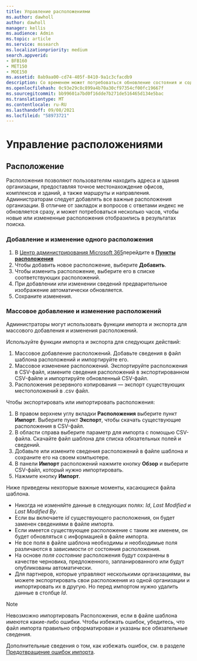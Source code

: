 ```yaml
---
title: Управление расположениями
ms.author: dawholl
author: dawholl
manager: kellis
ms.audience: Admin
ms.topic: article
ms.service: mssearch
ms.localizationpriority: medium
search.appverid:
- BFB160
- MET150
- MOE150
ms.assetid: 8ab9aa00-cd74-405f-8410-9a1c3cfacdb9
description: Со временем может потребоваться обновление состояния и содержимого расположения, чтобы обеспечить его релевантность. 
ms.openlocfilehash: 0c93e29c8c899a4b70a30cf97354cf00fc19667f
ms.sourcegitcommit: bb99601a7bd0f16dde7b271de516465d134e5bac
ms.translationtype: MT
ms.contentlocale: ru-RU
ms.lasthandoff: 09/08/2021
ms.locfileid: "58973721"
---
```

# <a name="manage-locations"></a>Управление расположениями

## <a name="location"></a>Расположение

Расположения позволяют пользователям находить адреса и здания организации, предоставляя точное местонахождение офисов, комплексов и зданий, а также маршруты и направления. Администраторам следует добавлять все важные расположения организации. В отличие от закладок и вопросов с ответами индекс не обновляется сразу, и может потребоваться несколько часов, чтобы новые или измененные расположения отобразились в результатах поиска.

### <a name="add-or-edit-a-single-location"></a>Добавление и изменение одного расположения

1. В [Центр администрирования Microsoft 365](https://admin.microsoft.com)перейдите в [**Пункты расположения**](https://admin.microsoft.com/Adminportal/Home#/MicrosoftSearch/locations)
1. Чтобы добавить новое расположение, выберите **Добавить**.
1. Чтобы изменить расположение, выберите его в списке соответствующих расположений.
1. При добавлении или изменении сведений предварительное изображение автоматически обновляется.
1. Сохраните изменения.

### <a name="bulk-add-or-edit-locations"></a>Массовое добавление и изменение расположений

Администраторы могут использовать функции импорта и экспорта для массового добавления и изменения расположений.

Используйте функции импорта и экспорта для следующих действий:

1. Массовое добавление расположений. Добавьте сведения в файл шаблона расположений и импортируйте его.
1. Массовое изменение расположений. Экспортируйте расположения в CSV-файл, измените сведения расположений в экспортированном CSV-файле и импортируйте обновленный CSV-файл.
1. Расположения резервного копирования — экспорт существующих местоположений в .csv файл.

Чтобы экспортировать или импортировать расположения:

1. В правом верхнем углу вкладки **Расположения** выберите пункт **Импорт**.
Выберите пункт **Экспорт**, чтобы скачать существующие расположения в CSV-файл.
1. В области справа выберите параметр для импорта с помощью CSV-файла.
Скачайте файл шаблона для списка обязательных полей и сведений.
1. Добавьте или измените сведения расположений в файле шаблона и сохраните его на своем компьютере.
1. В панели **Импорт** расположений нажмите кнопку **Обзор** и выберите CSV-файл, который нужно импортировать.
1. Нажмите кнопку **Импорт**.

Ниже приведены некоторые важные моменты, касающиеся файла шаблона.

- Никогда не изменяйте данные в следующих полях: *Id*, *Last Modified* и *Last Modified By*.
- Если вы включаете *id* существующего расположения, он будет заменен сведениями в файле импорта.
- Если имеется существующее расположение с таким же именем, он будет обновляться с информацией в файле импорта.
- Не все поля в файле шаблона необходимы и необходимые поля различаются в зависимости от состояния расположения.
- На основе *поля состояние* расположения будут сохранены в качестве черновика, предложенного, запланированного или будут опубликованы автоматически.
- Для партнеров, которые управляют несколькими организациями, вы можете экспортировать свои расположения из одной организации и импортировать их в другую. Но перед импортом нужно удалить данные в столбце *Id*.

> [!NOTE]
> Невозможно импортировать Расположения, если в файле шаблона имеются какие-либо ошибки. Чтобы избежать ошибок, убедитесь, что файл импорта правильно отформатирован и указаны все обязательные сведения.

Дополнительные сведения о том, как избежать ошибок, см. в разделе [Предотвращение ошибок импорта](manage-bookmarks.md#prevent-import-errors).
